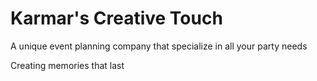# Karmar's Creative Touch
<p>A unique event planning company that specialize in all your
party needs</p>
<p>Creating memories that last</p>

